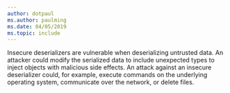```yaml
---
author: dotpaul
ms.author: paulming
ms.date: 04/05/2019
ms.topic: include
---
```

Insecure deserializers are vulnerable when deserializing untrusted data. An attacker could modify the serialized data to include unexpected types to inject objects with malicious side effects. An attack against an insecure deserializer could, for example, execute commands on the underlying operating system, communicate over the network, or delete files.
